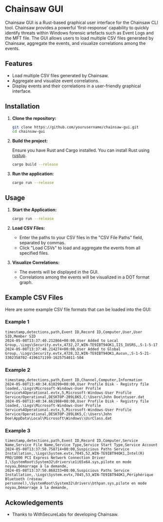 # Chainsaw GUI

Chainsaw GUI is a Rust-based graphical user interface for the Chainsaw CLI tool. Chainsaw provides a powerful ‘first-response’ capability to quickly identify threats within Windows forensic artefacts such as Event Logs and the MFT file. The GUI allows users to load multiple CSV files generated by Chainsaw, aggregate the events, and visualize correlations among the events.

## Features

- Load multiple CSV files generated by Chainsaw.
- Aggregate and visualize event correlations.
- Display events and their correlations in a user-friendly graphical interface.

## Installation

1. **Clone the repository:**

    ```bash
    git clone https://github.com/yourusername/chainsaw-gui.git
    cd chainsaw-gui
    ```

2. **Build the project:**

    Ensure you have Rust and Cargo installed. You can install Rust using [rustup](https://rustup.rs/).

    ```bash
    cargo build --release
    ```

3. **Run the application:**

    ```bash
    cargo run --release
    ```

## Usage

1. **Start the Application:**

    ```bash
    cargo run --release
    ```

2. **Load CSV Files:**

    - Enter the paths to your CSV files in the "CSV File Paths" field, separated by commas.
    - Click "Load CSVs" to load and aggregate the events from all specified files.

3. **Visualize Correlations:**

    - The events will be displayed in the GUI.
    - Correlations among the events will be visualized in a DOT format graph.

## Example CSV Files

Here are some example CSV file formats that can be loaded into the GUI:

### Example 1

```csv
timestamp,detections,path,Event ID,Record ID,Computer,User,User SID,Member SID
2024-05-08T13:37:40.212866+00:00,User Added to Local Group,.\Logs\Security.evtx,4732,27,WIN-TE9IBT94OK1,IIS_IUSRS,,S-1-5-17
2024-05-08T13:37:40.214274+00:00,User Added to Global Group,.\Logs\Security.evtx,4728,32,WIN-TE9IBT94OK1,Aucun,,S-1-5-21-3302358702-4196171199-1625754011-504
```
### Example 2

```csv
timestamp,detections,path,Event ID,Channel,Computer,Information
2024-05-08T13:40:34.610299+00:00,User Profile Disk - Registry file loaded,.\Logs\Microsoft-Windows-User Profile Service%4Operational.evtx,5,Microsoft-Windows-User Profile Service/Operational,DESKTOP-289L8K5,C:\Users\John Doe\ntuser.dat
2024-05-08T13:40:34.661988+00:00,User Profile Disk - Registry file loaded,.\Logs\Microsoft-Windows-User Profile Service%4Operational.evtx,5,Microsoft-Windows-User Profile Service/Operational,DESKTOP-289L8K5,C:\Users\John Doe\AppData\Local\Microsoft\Windows\\UsrClass.dat
```
### Example 3

```csv
timestamp,detections,path,Event ID,Record ID,Computer,Service Name,Service File Name,Service Type,Service Start Type,Service Account
2024-05-08T13:37:50.758714+00:00,Suspicious Paths Service Installation,.\Logs\System.evtx,7045,52,WIN-TE9IBT94OK1,Intel(R) PRO/1000 PCI Express Network Connection Driver I,\SystemRoot\System32\drivers\e1i65x64.sys,pilote en mode noyau,Démarrage à la demande,
2024-05-08T13:37:50.868233+00:00,Suspicious Paths Service Installation,.\Logs\System.evtx,7045,53,WIN-TE9IBT94OK1,Périphérique Bluetooth (réseau personnel),\SystemRoot\System32\drivers\bthpan.sys,pilote en mode noyau,Démarrage à la demande,
```

## Ackowledgements
  - Thanks to WithSecureLabs for developing Chainsaw.

